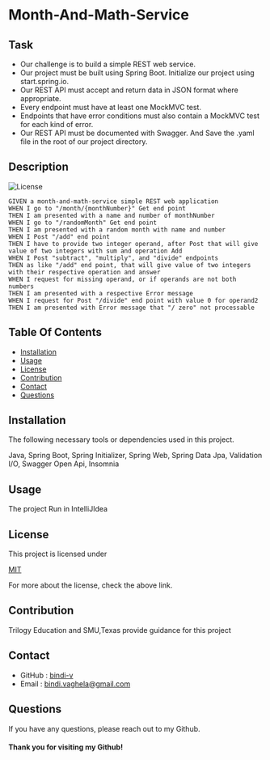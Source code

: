 # Month-And-Math-Service

## Task

* Our challenge is to build a simple REST web service.
* Our project must be built using Spring Boot. Initialize our project using start.spring.io.
* Our REST API must accept and return data in JSON format where appropriate.
* Every endpoint must have at least one MockMVC test. 
* Endpoints that have error conditions must also contain a MockMVC test for each kind of error.
* Our REST API must be documented with Swagger. And Save the .yaml file in the root of our project directory.

## Description

![License](https://img.shields.io/badge/License-MIT-yellow)

```
GIVEN a month-and-math-service simple REST web application
WHEN I go to "/month/{monthNumber}" Get end point
THEN I am presented with a name and number of monthNumber 
WHEN I go to "/randomMonth" Get end point
THEN I am presented with a random month with name and number
WHEN I Post "/add" end point
THEN I have to provide two integer operand, after Post that will give value of two integers with sum and operation Add
WHEN I Post "subtract", "multiply", and "divide" endpoints
THEN as like "/add" end point, that will give value of two integers with their respective operation and answer
WHEN I request for missing operand, or if operands are not both numbers
THEN I am presented with a respective Error message
WHEN I request for Post "/divide" end point with value 0 for operand2
THEN I am presented with Error message that "/ zero" not processable
```


## Table Of Contents

- [Installation](#installation)
- [Usage](#usage)
- [License](#license)
- [Contribution](#contribution)
- [Contact](#contact)
- [Questions](#questions)

## Installation

The following necessary tools or dependencies used in this project.

Java, Spring Boot, Spring Initializer, Spring Web, Spring Data Jpa, Validation I/O, Swagger Open Api, Insomnia

## Usage

The project Run in IntelliJIdea

## License

This project is licensed under

[MIT](https://opensource.org/licenses/MIT)

For more about the license, check the above link.

## Contribution

Trilogy Education and SMU,Texas provide guidance for this project

## Contact

* GitHub : [bindi-v](https://github.com/bindi-v)
* Email : bindi.vaghela@gmail.com

## Questions

If you have any questions, please reach out to my Github.


#### Thank you for visiting my Github!